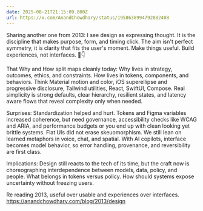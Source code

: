 ```yaml
---
date: 2025-08-21T21:15:09.800Z
url: https://x.com/AnandChowdhary/status/1958638994792882408
---
```


Sharing another one from 2013: I see design as expressing thought. It is the discipline that makes purpose, form, and timing click. The aim isn't perfect symmetry, it is clarity that fits the user's moment. Make things useful. Build experiences, not interfaces. 🎨👇  
  
That Why and How split maps cleanly today: Why lives in strategy, outcomes, ethics, and constraints. How lives in tokens, components, and behaviors. Think Material motion and color, iOS superellipse and progressive disclosure, Tailwind utilities, React, SwiftUI, Compose. Real simplicity is strong defaults, clear hierarchy, resilient states, and latency aware flows that reveal complexity only when needed.  
  
Surprises: Standardization helped and hurt. Tokens and Figma variables increased coherence, but need governance, accessibility checks like WCAG and ARIA, and performance budgets or you end up with clean looking yet brittle systems. Flat UIs did not erase skeuomorphism. We still lean on learned metaphors in voice, chat, and spatial. With AI copilots, interface becomes model behavior, so error handling, provenance, and reversibility are first class.  
  
Implications: Design still reacts to the tech of its time, but the craft now is choreographing interdependence between models, data, policy, and people. What belongs in tokens versus policy. How should systems expose uncertainty without freezing users.  
  
Re reading 2013, useful over usable and experiences over interfaces. <https://anandchowdhary.com/blog/2013/design>